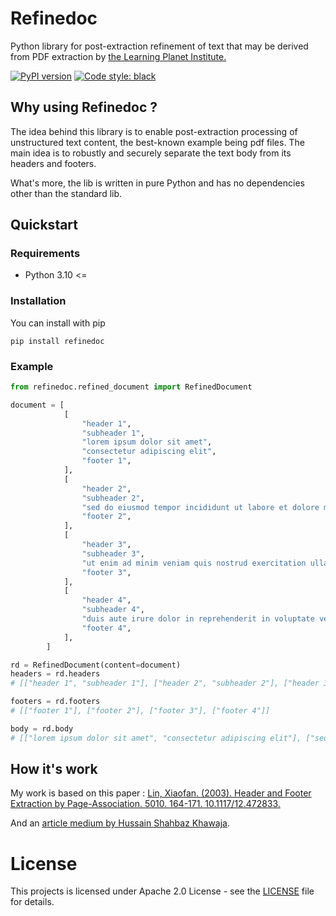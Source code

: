 # Refinedoc
Python library for post-extraction refinement of text that may be derived from PDF extraction by [the Learning Planet Institute.](https://www.learningplanetinstitute.org/) 

[![PyPI version](https://badge.fury.io/py/refinedoc.svg?icon=si%3Apython)](https://badge.fury.io/py/refinedoc)
[![Code style: black](https://img.shields.io/badge/code%20style-black-000000.svg)](https://github.com/psf/black)

## Why using Refinedoc ?
The idea behind this library is to enable post-extraction processing of unstructured text content, the best-known example being pdf files. 
The main idea is to robustly and securely separate the text body from its headers and footers.

What's more, the lib is written in pure Python and has no dependencies other than the standard lib.

## Quickstart
### Requirements
- Python 3.10 <=
### Installation
You can install with pip
```
pip install refinedoc
```
### Example
```python
from refinedoc.refined_document import RefinedDocument

document = [
            [
                "header 1",
                "subheader 1",
                "lorem ipsum dolor sit amet",
                "consectetur adipiscing elit",
                "footer 1",
            ],
            [
                "header 2",
                "subheader 2",
                "sed do eiusmod tempor incididunt ut labore et dolore magna aliqua",
                "footer 2",
            ],
            [
                "header 3",
                "subheader 3",
                "ut enim ad minim veniam quis nostrud exercitation ullamco laboris nisi ut aliquip ex ea commodo consequat",
                "footer 3",
            ],
            [
                "header 4",
                "subheader 4",
                "duis aute irure dolor in reprehenderit in voluptate velit esse cillum dolore eu fugiat nulla pariatur",
                "footer 4",
            ],
        ]

rd = RefinedDocument(content=document)
headers = rd.headers
# [["header 1", "subheader 1"], ["header 2", "subheader 2"], ["header 3", "subheader 3"], ["header 4", "subheader 4"]]

footers = rd.footers
# [["footer 1"], ["footer 2"], ["footer 3"], ["footer 4"]]

body = rd.body
# [["lorem ipsum dolor sit amet", "consectetur adipiscing elit"], ["sed do eiusmod tempor incididunt ut labore et dolore magna aliqua"], ["ut enim ad minim veniam quis nostrud exercitation ullamco laboris nisi ut aliquip ex ea commodo consequat"], ["duis aute irure dolor in reprehenderit in voluptate velit esse cillum dolore eu fugiat nulla pariatur"]]
```

## How it's work

My work is based on this paper : [Lin, Xiaofan. (2003). Header and Footer Extraction by Page-Association. 5010. 164-171. 10.1117/12.472833. ](https://www.researchgate.net/publication/221253782_Header_and_Footer_Extraction_by_Page-Association)

And an [article medium by Hussain Shahbaz Khawaja](https://medium.com/@hussainshahbazkhawaja/paper-implementation-header-and-footer-extraction-by-page-association-3a499b2552ae).

# License
This projects is licensed under Apache 2.0 License - see the [LICENSE](LICENSE) file for details.
